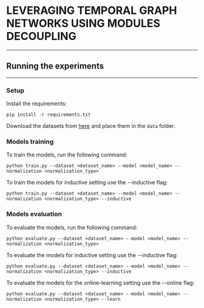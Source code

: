 # LEVERAGING TEMPORAL GRAPH NETWORKS USING MODULES DECOUPLING

___

## Running the experiments
___

### Setup

Install the requirements:

```pip install -r requirements.txt```

Download the datasets from [here](https://github.com/fpour/DGB) and place them in the ```data``` folder.

### Models training

To train the models, run the following command:

```python train.py --dataset <dataset_name> --model <model_name> --normalization <normalization_type>```

To train the models for inductive setting use the --inductive flag:

```python train.py --dataset <dataset_name> --model <model_name> --normalization <normalization_type> --inductive```

### Models evaluation

To evaluate the models, run the following command:

```python evaluate.py --dataset <dataset_name> --model <model_name> --normalization <normalization_type>```

To evaluate the models for inductive setting use the --inductive flag:

```python evaluate.py --dataset <dataset_name> --model <model_name> --normalization <normalization_type> --inductive```

To evaluate the models for the online-learning setting use the --online flag:

```python evaluate.py --dataset <dataset_name> --model <model_name> --normalization <normalization_type> --learn```